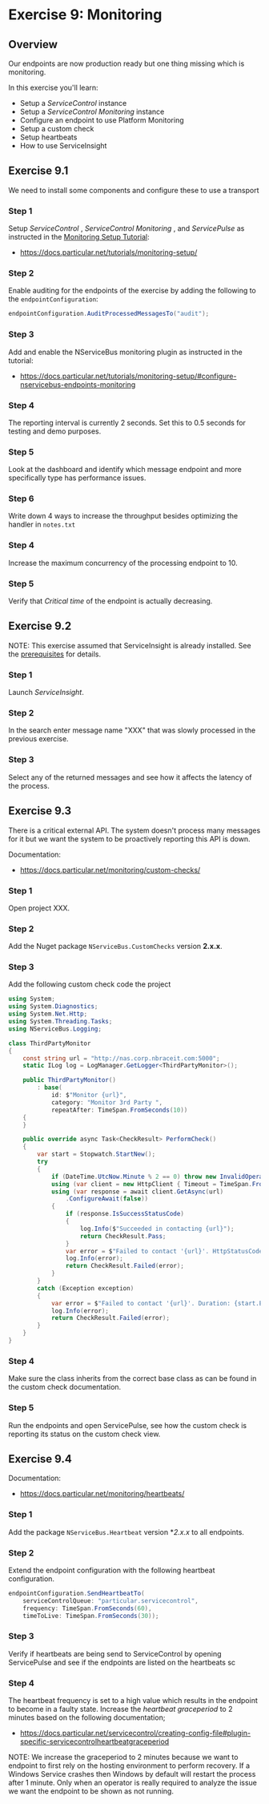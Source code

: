 # Exercise 9: Monitoring



## Overview

Our endpoints are now production ready but one thing missing which is monitoring. 



In this exercise you'll learn:

- Setup a *ServiceControl* instance
- Setup a *ServiceControl Monitoring* instance 
- Configure an endpoint to use Platform Monitoring
- Setup a custom check
- Setup heartbeats
- How to use ServiceInsight





## Exercise 9.1 

We need to install some components and configure these to use a transport



### Step 1

Setup *ServiceControl* , *ServiceControl Monitoring* , and *ServicePulse* as instructed in the [Monitoring Setup Tutorial](https://docs.particular.net/tutorials/monitoring-setup/):

- https://docs.particular.net/tutorials/monitoring-setup/



### Step 2

Enable auditing for the endpoints of the exercise by adding the following to the `endpointConfiguration`:

```c#
endpointConfiguration.AuditProcessedMessagesTo("audit");
```



### Step 3

Add and enable the NServiceBus monitoring plugin as instructed in the tutorial:

- https://docs.particular.net/tutorials/monitoring-setup/#configure-nservicebus-endpoints-monitoring

### Step 4

The reporting interval is currently 2 seconds. Set this to 0.5 seconds for testing and demo purposes.

### Step 5

Look at the dashboard and identify which message endpoint and more specifically type has performance issues.

### Step 6

Write down 4 ways to increase the throughput besides optimizing the handler in `notes.txt`

### Step 4

Increase the maximum concurrency of the processing endpoint to 10.

### Step 5

Verify that *Critical time* of the endpoint is actually decreasing.



## Exercise 9.2 

NOTE: This exercise assumed that ServiceInsight is already installed. See the [prerequisites](../../README.md#preparing-your-machine-for-the-workshop) for details.

### Step 1

Launch *ServiceInsight*.

### Step 2

In the search enter message name "XXX" that was slowly processed in the previous exercise.

### Step 3

Select any of the returned messages and see how it affects the latency of the process.



## Exercise 9.3

There is a critical external API. The system doesn't process many messages for it but we want the system to be proactively reporting this API is down.

Documentation:

- https://docs.particular.net/monitoring/custom-checks/



### Step 1

Open project XXX.

### Step 2

Add the Nuget package `NServiceBus.CustomChecks` version **2.x.x**.

### Step 3

Add the following custom check code the project

```c#
using System;
using System.Diagnostics;
using System.Net.Http;
using System.Threading.Tasks;
using NServiceBus.Logging;

class ThirdPartyMonitor
{
    const string url = "http://nas.corp.nbraceit.com:5000";
    static ILog log = LogManager.GetLogger<ThirdPartyMonitor>();

    public ThirdPartyMonitor()
        : base(
            id: $"Monitor {url}",
            category: "Monitor 3rd Party ",
            repeatAfter: TimeSpan.FromSeconds(10))
    {
    }

    public override async Task<CheckResult> PerformCheck()
    {
        var start = Stopwatch.StartNew();
        try
        {
            if (DateTime.UtcNow.Minute % 2 == 0) throw new InvalidOperationException("Current minute is even so I'm failing.");
            using (var client = new HttpClient { Timeout = TimeSpan.FromSeconds(30) })
            using (var response = await client.GetAsync(url)
                .ConfigureAwait(false))
            {
                if (response.IsSuccessStatusCode)
                {
                    log.Info($"Succeeded in contacting {url}");
                    return CheckResult.Pass;
                }
                var error = $"Failed to contact '{url}'. HttpStatusCode: {response.StatusCode}";
                log.Info(error);
                return CheckResult.Failed(error);
            }
        }
        catch (Exception exception)
        {
            var error = $"Failed to contact '{url}'. Duration: {start.Elapsed} Error: {exception.Message}";
            log.Info(error);
            return CheckResult.Failed(error);
        }
    }
}
```



### Step 4

Make sure the class inherits from the correct base class as can be found in the custom check documentation.

### Step 5

Run the endpoints and open ServicePulse, see how the custom check is reporting its status on the custom check view.



## Exercise 9.4



Documentation:

- https://docs.particular.net/monitoring/heartbeats/



### Step 1

Add the package `NServiceBus.Heartbeat` version **2.x.x* to all endpoints.

### Step 2

Extend the endpoint configuration with the following heartbeat configuration.

```c#
endpointConfiguration.SendHeartbeatTo(
    serviceControlQueue: "particular.servicecontrol",
    frequency: TimeSpan.FromSeconds(60),
    timeToLive: TimeSpan.FromSeconds(30));
```

### Step 3

Verify if heartbeats are being send to ServiceControl by opening ServicePulse and see if the endpoints are listed on the heartbeats sc



### Step 4

The heartbeat frequency is set to a high value which results in the endpoint to become in a faulty state. Increase the *heartbeat graceperiod* to 2 minutes based on the following documentation;

- https://docs.particular.net/servicecontrol/creating-config-file#plugin-specific-servicecontrolheartbeatgraceperiod



NOTE: We increase the graceperiod to 2 minutes because we want to endpoint to first rely on the hosting environment to perform recovery. If a Windows Service crashes then Windows by default will restart the process after 1 minute. Only when an operator is really required to analyze the issue we want the endpoint to be shown as not running.